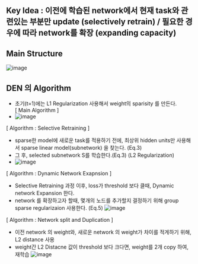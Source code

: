 ## Key Idea : 이전에 학습된 network에서 현재 task와 관련있는 부분만 update (selectively retrain) / 필요한 경우에 따라 network를 확장 (expanding capacity)

## Main Structure
![image](https://user-images.githubusercontent.com/98244339/167327580-1829256c-f016-4930-983c-9c38d3f88ba1.png)

## DEN 의 Algorithm
- 초기(t=1)에는 L1 Regularization 사용해서 weight의 sparisity 를 만든다. </br>
[ Main Algorithm ] </br>
- ![image](https://user-images.githubusercontent.com/98244339/167328299-b117b81c-46db-4621-b432-b81d7f2b891d.png)


[ Algorithm : Selective Retraining ] </br>
- sparse한 model에 새로운 task를 적용하기 전에, 최상위 hidden units만 사용해서 sparse linear model(subnetwork) 을 찾는다. (Eq.3)
- 그 후, selected subnetwork S를 학습한다.(Eq.3) (L2 Regularization)
- ![image](https://user-images.githubusercontent.com/98244339/167331121-a23d5884-6415-47b2-9058-5c6439003b64.png)


[ Algorithm : Dynamic Network Exapnsion ] </br>
- Selective Retraining 과정 이후, loss가 threshold 보다 클때, Dynamic network Expansion 한다.
- network 를 확장하고자 할때, 몇개의 노드를 추가할지 결정하기 위해 group sparse regularizaion 사용한다. (Eq.5)
![image](https://user-images.githubusercontent.com/98244339/167332464-71ebad79-db74-4c45-a3cf-e9389a751848.png)


[ Algorithm : Network split and Duplication ] </br>
- 이전 network 의 weight와, 새로운 network 의 weight가 차이를 적게하기 위해, L2 distance 사용
- weight간 L2 Distacne 값이 threshold 보다 크다면, weight를 2개 copy 하여, 재학습
![image](https://user-images.githubusercontent.com/98244339/167333454-88e6db25-3a52-4308-adac-fda79aadf9aa.png)




